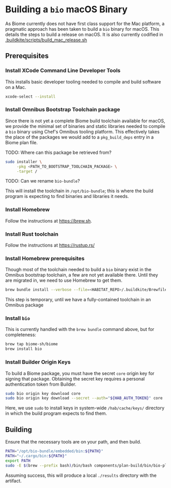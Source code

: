 # Building a `bio` macOS Binary

As Biome currently does not have first class support for the Mac platform, a pragmatic approach has been taken to build a `bio` binary for macOS. This details the steps to build a release on macOS. It is also currently codified in [.buildkite/scripts/build_mac_release.sh](biome-sh/biome/.buildkite/scripts/build_mac_release.sh)

## Prerequisites

### Install XCode Command Line Developer Tools
This installs basic developer tooling needed to compile and build software on a Mac.

```sh
xcode-select --install
```

### Install Omnibus Bootstrap Toolchain package

Since there is not yet a complete Biome build toolchain available for macOS, we provide the minimal set of binaries and static libraries needed to compile a `bio` binary using Chef's Omnibus tooling platform. This effectively takes the place of the packages we would add to a `pkg_build_deps` entry in a Biome plan file.

TODO: Where can this package be retrieved from?

```sh
sudo installer \
     -pkg <PATH_TO_BOOTSTRAP_TOOLCHAIN_PACKAGE> \
     -target /
```

TODO: Can we rename `bio-bundle`?

This will install the toolchain in `/opt/bio-bundle`; this is where the build program is expecting to find binaries and libraries it needs.

### Install Homebrew
Follow the instructions at https://brew.sh.

### Install Rust toolchain
Follow the instructions at https://rustup.rs/

### Install Homebrew prerequisites
Though most of the toolchain needed to build a `bio` binary exist in the Omnibus bootstrap toolchain, a few are not yet available there. Until they are migrated in, we need to use Homebrew to get them.

``` sh
brew bundle install --verbose --file=<HABITAT_REPO>/.buildkite/Brewfile
```

This step is temporary, until we have a fully-contained toolchain in an Omnibus package

### Install `bio`
This is currently handled with the `brew bundle` command above, but for completeness:

``` sh
brew tap biome-sh/biome
brew install bio
```

### Install Builder Origin Keys

To build a Biome package, you must have the secret `core` origin key for signing that package. Obtaining the secret key requires a personal authentication token from Builder.

``` sh
sudo bio origin key download core
sudo bio origin key download --secret --auth="${HAB_AUTH_TOKEN}" core
```
Here, we use `sudo` to install keys in system-wide `/hab/cache/keys/` directory in which the build program expects to find them.

## Building

Ensure that the necessary tools are on your path, and then build.

``` sh
PATH="/opt/bio-bundle/embedded/bin:${PATH}"
PATH="~/.cargo/bin:${PATH}"
export PATH
sudo -E $(brew --prefix bash)/bin/bash components/plan-build/bin/bio-plan-build.sh components/bio/mac
```

Assuming success, this will produce a local `./results` directory with the artifact.
